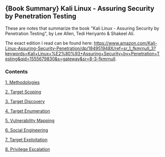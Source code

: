 ## {Book Summary} Kali Linux - Assuring Security by Penetration Testing

These are notes that summarize the book "Kali Linux - Assuring Security by Penetration Testing", by Lee Allen, Tedi Heriyanto &amp; Shakeel Ali.

The exact edition I read can be found here: https://www.amazon.com/Kali-Linux-Assuring-Security-Penetration/dp/184951948X/ref=sr_1_fkmrnull_3?keywords=Kali+Linux+%E2%80%93+Assuring+Security+by+Penetration+Testing&qid=1555679830&s=gateway&sr=8-3-fkmrnull.


### Contents

[1. Methodologies](https://github.com/NCols/Assuring-Secutiry-by-Penetration-Testing/blob/master/1-Methodologies.md)

[2. Target Scoping](https://github.com/NCols/Assuring-Secutiry-by-Penetration-Testing/blob/master/2-Target%20Scoping.md)

[3. Target Discovery](https://github.com/NCols/Assuring-Secutiry-by-Penetration-Testing/blob/master/3-Target%20Discovery.md)

[4. Target Enumeration](https://github.com/NCols/Assuring-Secutiry-by-Penetration-Testing/blob/master/4-Target%20Enumeration.md)

[5. Vulnerability Mapping](https://github.com/NCols/Assuring-Secutiry-by-Penetration-Testing/blob/master/5-%20Vulnerability%20Mapping.md)

[6. Social Engineering](https://github.com/NCols/Assuring-Secutiry-by-Penetration-Testing/blob/master/6%20-%20Social%20Engineering.md)

[7. Target Exploitation](https://github.com/NCols/Assuring-Secutiry-by-Penetration-Testing/blob/master/7%20-%20Target%20Exploitation.md)

[8. Privilege Escalation](https://github.com/NCols/Assuring-Secutiry-by-Penetration-Testing/blob/master/8%20-%20Privilege%20Escalation.md)
